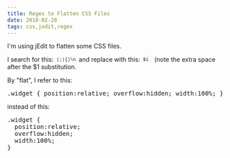 ```yaml
---
title: Regex to Flatten CSS Files
date: 2010-02-28
tags: css,jedit,regex
---
```

<style type="text/css">
tt { border:1px solid #EEEEEE; font-family:courier,mono; font-size:75%; line-height:80%; padding:1px 2px 0; vertical-align:2px; }
</style>
I'm using jEdit to flatten some CSS files.

I search for this: <tt>(;|\{)\n</tt> and replace with this: <tt>$1 </tt> (note the extra space after the $1 substitution.

By "flat", I refer to this:

<pre class="sh_css">
.widget { position:relative; overflow:hidden; width:100%; }
</pre>

instead of this:

<pre class="sh_css">
.widget {
  position:relative;
  overflow:hidden;
  width:100%;
}
</pre>

